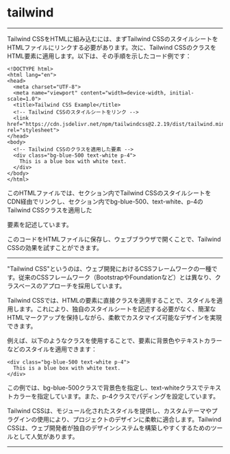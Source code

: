 # tailwind


---

Tailwind CSSをHTMLに組み込むには、まずTailwind CSSのスタイルシートをHTMLファイルにリンクする必要があります。次に、Tailwind CSSのクラスをHTML要素に適用します。以下は、その手順を示したコード例です：

```
<!DOCTYPE html>
<html lang="en">
<head>
  <meta charset="UTF-8">
  <meta name="viewport" content="width=device-width, initial-scale=1.0">
  <title>Tailwind CSS Example</title>
  <!-- Tailwind CSSのスタイルシートをリンク -->
  <link href="https://cdn.jsdelivr.net/npm/tailwindcss@2.2.19/dist/tailwind.min.css" rel="stylesheet">
</head>
<body>
  <!-- Tailwind CSSのクラスを適用した要素 -->
  <div class="bg-blue-500 text-white p-4">
    This is a blue box with white text.
  </div>
</body>
</html>
```

このHTMLファイルでは、<head>セクション内でTailwind CSSのスタイルシートをCDN経由でリンクし、<body>セクション内でbg-blue-500、text-white、p-4のTailwind CSSクラスを適用した<div>要素を記述しています。

このコードをHTMLファイルに保存し、ウェブブラウザで開くことで、Tailwind CSSの効果を試すことができます。

---


"Tailwind CSS"というのは、ウェブ開発におけるCSSフレームワークの一種です。従来のCSSフレームワーク（BootstrapやFoundationなど）とは異なり、クラスベースのアプローチを採用しています。

Tailwind CSSでは、HTMLの要素に直接クラスを適用することで、スタイルを適用します。これにより、独自のスタイルシートを記述する必要がなく、簡潔なHTMLマークアップを保持しながら、柔軟でカスタマイズ可能なデザインを実現できます。

例えば、以下のようなクラスを使用することで、要素に背景色やテキストカラーなどのスタイルを適用できます：

```
<div class="bg-blue-500 text-white p-4">
  This is a blue box with white text.
</div>
```

この例では、bg-blue-500クラスで背景色を指定し、text-whiteクラスでテキストカラーを指定しています。また、p-4クラスでパディングを設定しています。

Tailwind CSSは、モジュール化されたスタイルを提供し、カスタムテーマやプラグインの使用により、プロジェクトのデザインに柔軟に適合します。Tailwind CSSは、ウェブ開発者が独自のデザインシステムを構築しやすくするためのツールとして人気があります。

---
